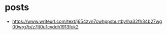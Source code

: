 # posts

- <https://www.writeurl.com/text/j654zvn7cwhppsburtby/ha32fh34b27wg00wrg7p/z7lt0u1cvddh1913fok2>

